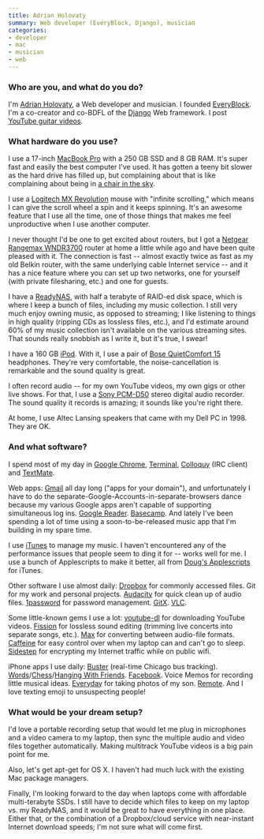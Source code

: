```yaml
---
title: Adrian Holovaty
summary: Web developer (EveryBlock, Django), musician
categories:
- developer
- mac
- musician
- web
---
```


### Who are you, and what do you do?

I'm [Adrian Holovaty](http://www.holovaty.com/ "Adrian's website."), a Web developer and musician. I founded [EveryBlock][]. I'm a co-creator and co-BDFL of the [Django][] Web framework. I post [YouTube guitar videos](http://www.youtube.com/adrianholovaty "Adrian's guitar videos.").

### What hardware do you use?

I use a 17-inch [MacBook Pro][macbook-pro] with a 250 GB SSD and 8 GB RAM. It's super fast and easily the best computer I've used. It has gotten a teeny bit slower as the hard drive has filled up, but complaining about that is like complaining about being in [a chair in the sky](http://www.youtube.com/watch?v=8r1CZTLk-Gk#t=156s "A video of Louis C.K talking about flying.").

I use a [Logitech MX Revolution][mx-revolution] mouse with "infinite scrolling," which means I can give the scroll wheel a spin and it keeps spinning. It's an awesome feature that I use all the time, one of those things that makes me feel unproductive when I use another computer.

I never thought I'd be one to get excited about routers, but I got a [Netgear Rangemax WNDR3700][n600] router at home a little while ago and have been quite pleased with it. The connection is fast -- almost exactly twice as fast as my old Belkin router, with the same underlying cable Internet service -- and it has a nice feature where you can set up two networks, one for yourself (with private filesharing, etc.) and one for guests.

I have a [ReadyNAS][readynas-ultra], with half a terabyte of RAID-ed disk space, which is where I keep a bunch of files, including my music collection. I still very much enjoy owning music, as opposed to streaming; I like listening to things in high quality (ripping CDs as lossless files, etc.), and I'd estimate around 60% of my music collection isn't available on the various streaming sites. That sounds really snobbish as I write it, but it's true, I swear!

I have a 160 GB [iPod][ipod-classic]. With it, I use a pair of [Bose QuietComfort 15][quietcomfort-15] headphones. They're very comfortable, the noise-cancellation is remarkable and the sound quality is great.

I often record audio -- for my own YouTube videos, my own gigs or other live shows. For that, I use a [Sony PCM-D50][pcm-d50] stereo digital audio recorder. The sound quality it records is amazing; it sounds like you're right there.

At home, I use Altec Lansing speakers that came with my Dell PC in 1998. They are OK.

### And what software?

I spend most of my day in [Google Chrome][chrome], [Terminal][], [Colloquy][] (IRC client) and [TextMate][].

Web apps: [Gmail][] all day long ("apps for your domain"), and unfortunately I have to do the separate-Google-Accounts-in-separate-browsers dance because my various Google apps aren't capable of supporting simultaneous log ins. [Google Reader][google-reader]. [Basecamp][]. And lately I've been spending a lot of time using a soon-to-be-released music app that I'm building in my spare time.

I use [iTunes][] to manage my music. I haven't encountered any of the performance issues that people seem to ding it for -- works well for me. I use a bunch of Applescripts to make it better, all from [Doug's Applescripts](http://dougscripts.com/itunes/ "A collection of AppleScripts for iTunes.") for iTunes.

Other software I use almost daily: [Dropbox][] for commonly accessed files. Git for my work and personal projects. [Audacity][] for quick clean up of audio files. [1password][] for password management. [GitX][]. [VLC][].

Some little-known gems I use a lot: [youtube-dl][] for downloading YouTube videos. [Fission][] for lossless sound editing (trimming live concerts into separate songs, etc.). [Max][max.2] for converting between audio-file formats. [Caffeine][] for easy control over when my laptop can and can't go to sleep. [Sidestep][] for encrypting my Internet traffic while on public wifi.

iPhone apps I use daily: [Buster][buster-ios] (real-time Chicago bus tracking). [Words][words-with-friends-ios]/[Chess][chess-with-friends-ios]/[Hanging With Friends][hanging-with-friends-ios]. [Facebook][facebook-ios]. Voice Memos for recording little musical ideas. [Everyday][everyday-ios] for taking photos of my son. [Remote][remote-ios]. And I love texting emoji to unsuspecting people!

### What would be your dream setup?

I'd love a portable recording setup that would let me plug in microphones and a video camera to my laptop, then sync the multiple audio and video files together automatically. Making multitrack YouTube videos is a big pain point for me.

Also, let's get apt-get for OS X. I haven't had much luck with the existing Mac package managers.

Finally, I'm looking forward to the day when laptops come with affordable multi-terabyte SSDs. I still have to decide which files to keep on my laptop vs. my ReadyNAS, and it would be great to have everything in one place. Either that, or the combination of a Dropbox/cloud service with near-instant Internet download speeds; I'm not sure what will come first.

[ipod-classic]: https://www.apple.com/ipodclassic/ "A music player."
[macbook-pro]: https://www.apple.com/macbook-pro/ "A laptop."
[mx-revolution]: https://www.amazon.com/Logitech-Revolution-Cordless-Laser-Mouse/dp/B000HCT12O "A wireless laser mouse."
[n600]: https://www.amazon.com/NETGEAR-Wireless-Router-Gigabit-WNDR3700/dp/B002HWRJY4 "A dual-band wireless router."
[pcm-d50]: https://pro.sony.com/bbsc/ssr/cat-audio/resource.latest.bbsccms-assets-cat-audio-latest-pcmd50.shtml "An audio recorder."
[quietcomfort-15]: http://www.bose.com/controller?url=/shop_online/headphones/noise_cancelling_headphones/quietcomfort_15/index.jsp "Noise-cancelling headphones."
[readynas-ultra]: https://www.netgear.com/landing/ultra/ultra.aspx "A network backup/storage solution."
[1password]: https://1password.com "Password management software for Mac OS X."
[audacity]: https://sourceforge.net/projects/audacity/ "An open-source, cross-platform audio editor."
[basecamp]: https://basecamp.com/ "Web-based project management."
[buster-ios]: https://itunes.apple.com/us/app/buster-the-chicago-bus-train/id312109511 "A Chicago bus and train tracker for iOS."
[caffeine]: http://lightheadsw.com/caffeine/ "A Mac menubar application to keep your computer awake."
[chess-with-friends-ios]: https://itunes.apple.com/us/app/chess-with-friends-free/id295436227 "A chess game."
[chrome]: https://www.google.com/intl/en/chrome/browser/ "A WebKit-based browser, where each tab runs in its own thread."
[colloquy]: http://colloquy.info/ "An IRC client for the Mac."
[django]: https://www.djangoproject.com/ "A Python-based web framework."
[dropbox]: https://www.dropbox.com/ "Online syncing and storage."
[everyblock]: https://www.everyblock.com/ "A service for getting hyperlocal news."
[everyday-ios]: http://everyday-app.com/ "An iOS app for taking your photo every day."
[facebook-ios]: https://itunes.apple.com/us/app/facebook/id284882215 "An iPhone app for accessing Facebook."
[fission]: https://www.rogueamoeba.com/fission/ "A lossless audio editor for the Mac."
[gitx]: http://gitx.frim.nl/ "A git GUI for Mac OS X."
[gmail]: https://mail.google.com/mail/ "Web-based email."
[google-reader]: https://en.wikipedia.org/wiki/Google_Reader "A web-based feed reader."
[hanging-with-friends-ios]: https://itunes.apple.com/app/hanging-with-friends-free/id440786655 "A hangman-style game for iOS."
[itunes]: https://www.apple.com/itunes/ "A jukebox application and online store."
[max.2]: https://sbooth.org/Max/ "Mac software for ripping audio CDs."
[remote-ios]: https://itunes.apple.com/app/remote/id284417350 "A remote control app."
[sidestep]: http://chetansurpur.com/projects/sidestep/ "Mac software to proxy network traffic securely."
[terminal]: https://en.wikipedia.org/wiki/Terminal_(OS_X) "A console application included with Mac OS X."
[textmate]: https://macromates.com/ "A text editor for the Mac."
[vlc]: http://www.videolan.org/vlc/ "An open-source media player."
[words-with-friends-ios]: https://itunes.apple.com/us/app/words-with-friends/id322852954 "A word game for the iPhone."
[youtube-dl]: http://rg3.github.io/youtube-dl/ "A command-line tool for downloading videos from YouTube etc."
